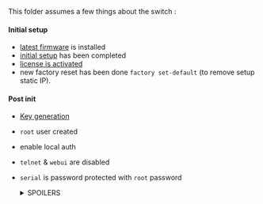 This folder assumes a few things about the switch :

#### Initial setup

-   [latest firmware](https://fohdeesha.com/docs/brocade-overview.html) is installed
-   [initial setup](https://fohdeesha.com/docs/icx6450.html) has been completed
-   [license is activated](https://fohdeesha.com/docs/6450.html)
-   new factory reset has been done `factory set-default` (to remove setup static IP).

#### Post init

-   [Key generation](https://fohdeesha.com/docs/icx6xxx-adv.html#key-generation-security-web-ui)
-   `root` user created
-   enable local auth
-   `telnet` & `webui` are disabled
-   `serial` is password protected with `root` password

    <details>
    <summary> SPOILERS </summary>

    ```
	enable
	conf t
	tftp disable
    crypto key zeroize
    crypto key generate rsa modulus 2048
    username root password [REDACTED]
    aaa authentication login default local
    no telnet server
    enable aaa console
    no web-management http
    write memory
	exit
	reload
    ```

    </details>
